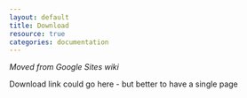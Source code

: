 ```yaml
---
layout: default
title: Download
resource: true
categories: documentation
---
```


_Moved from Google Sites wiki_

Download link could go here - but better to have a single page
